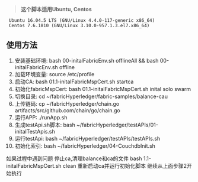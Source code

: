 > **这个脚本适用Ubuntu, Centos**

     Ubuntu 16.04.5 LTS (GNU/Linux 4.4.0-117-generic x86_64)
     Centos 7.6.1810 (GNU/Linux 3.10.0-957.1.3.el7.x86_64)

使用方法
---

1. 安装基础环境: bash 00-initalFabricEnv.sh offlineAll && bash 00-initalFabricEnv.sh offline
2. 加载环境变量: source /etc/profile
3. 启动CA: bash 01.1-initalFabricMspCert.sh startca
4. 初始化fabricMspCert: bash 01.1-initalFabricMspCert.sh inital solo swarm
5. 切换目录: cd ~/fabricHyperledger/fabric-samples/balance-cau
6. 上传链码: cp ~/fabricHyperledger/chain.go artifacts/src/github.com/chain/go/chain.go
7. 运行APP: ./runApp.sh
8. 生成testApi.sh脚本: bash ~/fabricHyperledger/testAPIs/01-initalTestApis.sh
9. 运行testApi: bash ~/fabricHyperledger/testAPIs/testAPIs.sh
10. 初始化索引: bash ~/fabricHyperledger/04-CouchdbInit.sh

如果过程中遇到问题
停止ca,清理balance和ca的文件
bash 1.1-initalFabricMspCert.sh clean
重新启动ca并运行初始化脚本
继续从上面步骤2开始执行
